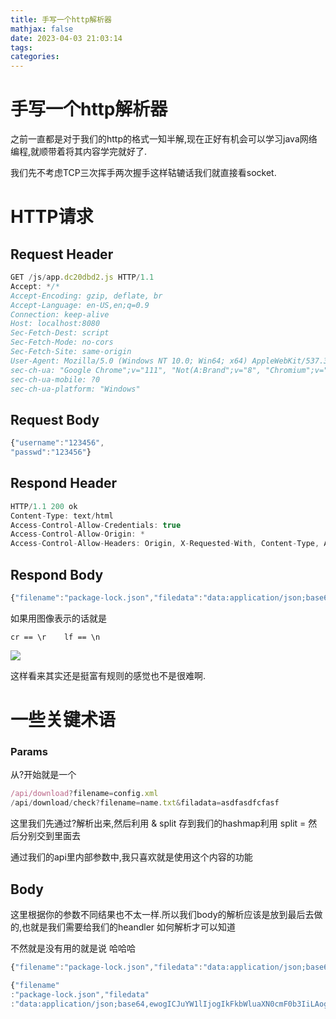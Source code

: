 ```yaml
---
title: 手写一个http解析器
mathjax: false
date: 2023-04-03 21:03:14
tags:
categories:
---
```


# 手写一个http解析器

之前一直都是对于我们的http的格式一知半解,现在正好有机会可以学习java网络编程,就顺带着将其内容学完就好了.

我们先不考虑TCP三次挥手两次握手这样轱辘话我们就直接看socket.

# HTTP请求

## Request Header

```js
GET /js/app.dc20dbd2.js HTTP/1.1
Accept: */*
Accept-Encoding: gzip, deflate, br
Accept-Language: en-US,en;q=0.9
Connection: keep-alive
Host: localhost:8080
Sec-Fetch-Dest: script
Sec-Fetch-Mode: no-cors
Sec-Fetch-Site: same-origin
User-Agent: Mozilla/5.0 (Windows NT 10.0; Win64; x64) AppleWebKit/537.36 (KHTML, like Gecko) Chrome/111.0.0.0 Safari/537.36
sec-ch-ua: "Google Chrome";v="111", "Not(A:Brand";v="8", "Chromium";v="111"
sec-ch-ua-mobile: ?0
sec-ch-ua-platform: "Windows"
```


## Request Body 

```js
{"username":"123456",
"passwd":"123456"}
```


## Respond  Header

```js
HTTP/1.1 200 ok
Content-Type: text/html
Access-Control-Allow-Credentials: true
Access-Control-Allow-Origin: *
Access-Control-Allow-Headers: Origin, X-Requested-With, Content-Type, Accept
```

## Respond Body

```js
{"filename":"package-lock.json","filedata":"data:application/json;base64,ewogICJuYW1lIjogIkFkbWluaXN0cmF0b3IiLAogICJsb2NrZmlsZVZlcnNpb24iOiAzLAogICJyZXF1aXJlcyI6IHRydWUsCiAgInBhY2thZ2VzIjoge30KfQo="}
```

如果用图像表示的话就是

`cr == \r    lf == \n`



![ ](https://cdn.xiaolincoding.com/gh/xiaolincoder/ImageHost/%E8%AE%A1%E7%AE%97%E6%9C%BA%E7%BD%91%E7%BB%9C/%E9%94%AE%E5%85%A5%E7%BD%91%E5%9D%80%E8%BF%87%E7%A8%8B/4.jpg)

这样看来其实还是挺富有规则的感觉也不是很难啊.

# 一些关键术语

### Params

从?开始就是一个

```js
/api/download?filename=config.xml
/api/download/check?filename=name.txt&filadata=asdfasdfcfasf
```

这里我们先通过?解析出来,然后利用 & split 存到我们的hashmap利用 split = 然后分别交到里面去

通过我们的api里内部参数中,我只喜欢就是使用这个内容的功能

## Body

这里根据你的参数不同结果也不太一样.所以我们body的解析应该是放到最后去做的,也就是我们需要给我们的heandler 如何解析才可以知道

不然就是没有用的就是说 哈哈哈 

```js
{"filename":"package-lock.json","filedata":"data:application/json;base64,ewogICJuYW1lIjogIkFkbWluaXN0cmF0b3IiLAogICJsb2NrZmlsZVZlcnNpb24iOiAzLAogICJyZXF1aXJlcyI6IHRydWUsCiAgInBhY2thZ2VzIjoge30KfQo="}
```

```js
{"filename"
:"package-lock.json","filedata"
:"data:application/json;base64,ewogICJuYW1lIjogIkFkbWluaXN0cmF0b3IiLAogICJsb2NrZmlsZVZlcnNpb24iOiAzLAogICJyZXF1aXJlcyI6IHRydWUsCiAgInBhY2thZ2VzIjoge30KfQo="}
```

